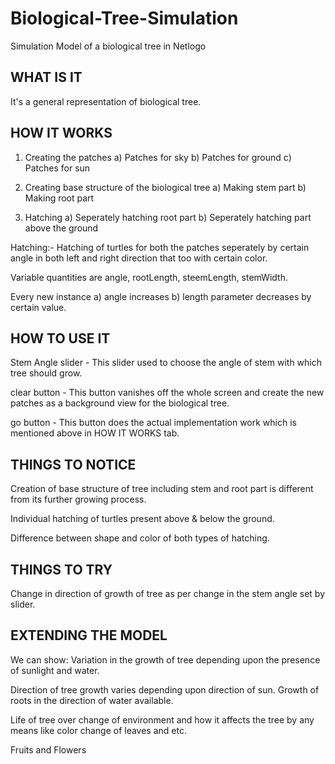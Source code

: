 # Biological-Tree-Simulation

Simulation Model of a biological tree in Netlogo

## WHAT IS IT

It's a general representation of biological tree.

## HOW IT WORKS

1) Creating the patches
 a) Patches for sky
 b) Patches for ground
 c) Patches for sun

2) Creating base structure of the biological tree
 a) Making stem part
 b) Making root part

3) Hatching
 a) Seperately hatching root part
 b) Seperately hatching part above the ground

Hatching:- Hatching of turtles for both the patches seperately by certain angle in both left and right direction that too with certain color.

Variable quantities are angle, rootLength, steemLength, stemWidth.

Every new instance a) angle increases b) length parameter decreases by certain value. 

## HOW TO USE IT

Stem Angle slider - This slider used to choose the angle of stem with which tree should grow.

clear button - This button vanishes off the whole screen and create the new patches as a background view for the biological tree.

go button - This button does the actual implementation work which is mentioned above in HOW IT WORKS tab. 

## THINGS TO NOTICE

Creation of base structure of tree including stem and root part is different from its further growing process.

Individual hatching of turtles present above & below the ground.

Difference between shape and color of both types of hatching.
 
## THINGS TO TRY

Change in direction of growth of tree as per change in the stem angle set by slider.

## EXTENDING THE MODEL

We can show:
Variation in the growth of tree depending upon the presence of sunlight and water.

Direction of tree growth varies depending upon direction of sun. Growth of roots in the direction of water available.

Life of tree over change of environment and how it affects the tree by any means like color change of leaves and etc.

Fruits and Flowers
